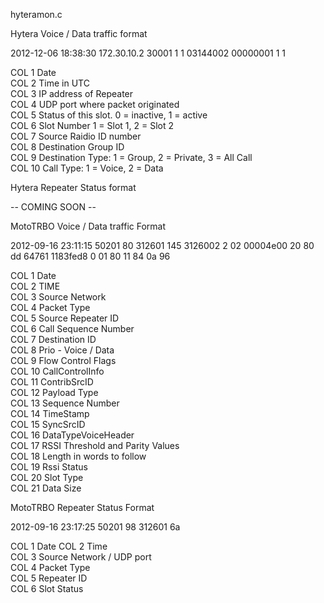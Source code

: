 hyteramon.c

Hytera Voice / Data traffic format

2012-12-06 18:38:30 172.30.10.2 30001 1 1 03144002 00000001 1 1  

COL 1	Date  
COL 2	Time in UTC  
COL 3	IP address of Repeater  
COL 4 	UDP port where packet originated  
COL 5	Status of this slot. 0 = inactive, 1 = active  
COL 6	Slot Number 1 = Slot 1, 2 = Slot 2  
COL 7	Source Raidio ID number  
COL 8	Destination Group ID  
COL 9	Destination Type: 1 = Group, 2 = Private, 3 = All Call  
COL 10	Call Type: 1 = Voice, 2 = Data  


Hytera Repeater Status format


-- COMING SOON --


MotoTRBO Voice / Data traffic Format

2012-09-16 23:11:15 50201 80 312601 145 3126002 2 02 00004e00 20 80 dd 64761 1183fed8 0  01 80 11 84 0a 96  

COL 1 	Date  
COL 2 	TIME  
COL 3 	Source Network  
COL 4		Packet Type  
COL 5		Source Repeater ID  
COL 6		Call Sequence Number  
COL	7		Destination ID  
COL 8		Prio - Voice / Data  
COL 9		Flow Control Flags  
COL 10	CallControlInfo  
COL 11	ContribSrcID  
COL 12	Payload Type  
COL 13	Sequence Number  
COL 14	TimeStamp  
COL 15	SyncSrcID  
COL 16	DataTypeVoiceHeader  
COL 17	RSSI Threshold and Parity Values  
COL 18	Length in words to follow  
COL 19	Rssi Status  
COL 20	Slot Type  
COL 21	Data Size  

MotoTRBO Repeater Status Format

2012-09-16 23:17:25 50201 98 312601 6a  

COL 1		Date
COL 2		Time  
COL 3		Source Network / UDP port  
COL 4		Packet Type  
COL 5		Repeater ID  
COL 6		Slot Status  

